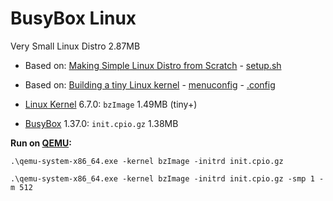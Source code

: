 # BusyBox Linux

Very Small Linux Distro 2.87MB

* Based on: [Making Simple Linux Distro from Scratch](https://www.youtube.com/watch?v=QlzoegSuIzg) - [setup.sh](https://github.com/EN10/BusyBoxLinux/blob/main/setup.sh)
* Based on: [Building a tiny Linux kernel](https://weeraman.com/building-a-tiny-linux-kernel-8c07579ae79d) - [menuconfig](https://github.com/EN10/BusyBoxLinux/blob/main/tinymenuconfig.md) - [.config](https://github.com/EN10/BusyBoxLinux/blob/main/config)

* [Linux Kernel](https://www.kernel.org) 6.7.0: `bzImage` 1.49MB (tiny+)
* [BusyBox](https://busybox.net) 1.37.0: `init.cpio.gz` 1.38MB

**Run on [QEMU](https://www.qemu.org):**
```
.\qemu-system-x86_64.exe -kernel bzImage -initrd init.cpio.gz
```
```
.\qemu-system-x86_64.exe -kernel bzImage -initrd init.cpio.gz -smp 1 -m 512
```
